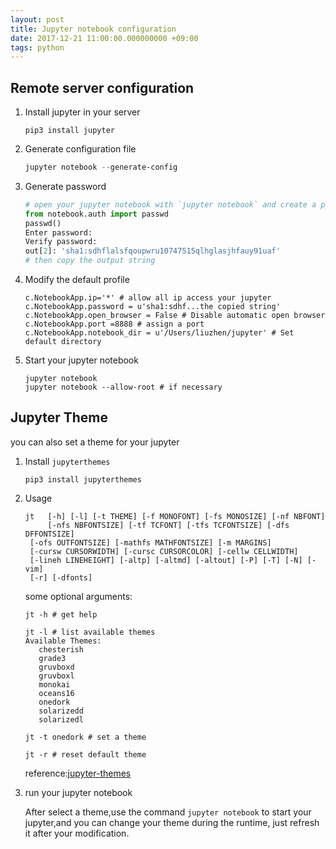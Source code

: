 ```yaml
---
layout: post
title: Jupyter notebook configuration
date: 2017-12-21 11:00:00.000000000 +09:00
tags: python
---
```




## Remote server configuration

1. Install jupyter in your server

   ```shell
   pip3 install jupyter 
   ```

2. Generate configuration file

   ```powershell
   jupyter notebook --generate-config
   ```

3. Generate password

   ```python
   # open your jupyter notebook with `jupyter notebook` and create a python(3) notebook
   from notebook.auth import passwd
   passwd()
   Enter password:
   Verify password:
   out[2]: 'sha1:sdhflalsfqoupwru10747515qlhglasjhfauy91uaf'
   # then copy the output string
   ```

4. Modify the default profile

   ```shell
   c.NotebookApp.ip='*' # allow all ip access your jupyter
   c.NotebookApp.password = u'sha1:sdhf...the copied string'
   c.NotebookApp.open_browser = False # Disable automatic open browser
   c.NotebookApp.port =8888 # assign a port
   c.NotebookApp.notebook_dir = u'/Users/liuzhen/jupyter' # Set default directory
   ```

5. Start your jupyter notebook

   ```shell
   jupyter notebook
   jupyter notebook --allow-root # if necessary
   ```

## Jupyter Theme

you can also set a theme for your jupyter

1. Install `jupyterthemes`

   ```shell
   pip3 install jupyterthemes
   ```

2. Usage

   ```shell
   jt	[-h] [-l] [-t THEME] [-f MONOFONT] [-fs MONOSIZE] [-nf NBFONT]
     	[-nfs NBFONTSIZE] [-tf TCFONT] [-tfs TCFONTSIZE] [-dfs DFFONTSIZE]
   	[-ofs OUTFONTSIZE] [-mathfs MATHFONTSIZE] [-m MARGINS]
   	[-cursw CURSORWIDTH] [-cursc CURSORCOLOR] [-cellw CELLWIDTH]
   	[-lineh LINEHEIGHT] [-altp] [-altmd] [-altout] [-P] [-T] [-N] [-vim]
   	[-r] [-dfonts]
   ```

   some optional arguments:

   ```shell
   jt -h # get help
   ```

   ```shell
   jt -l # list available themes
   Available Themes:
      chesterish
      grade3
      gruvboxd
      gruvboxl
      monokai
      oceans16
      onedork
      solarizedd
      solarizedl
   ```

   ```shell
   jt -t onedork # set a theme
   ```

   ```shell
   jt -r # reset default theme
   ```

   reference:[jupyter-themes](https://github.com/dunovank/jupyter-themes)

3. run your jupyter notebook

   After select a theme,use the command `jupyter notebook` to start your jupyter,and you can change your theme during the runtime, just refresh it after your modification.